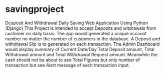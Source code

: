 # savingproject
Desposit And Withdrawal Daily Saving Web Application Using Python (Django}
This Project is intended to accept Deposits and witdrawals from customer on daily basis. The app would generated a unique account number no 
matter the number of customers in the database. A Deposit and withdrawal Slip is to generated on each transaction. The Admin Dashboard would 
display summary of Current Date/Day Total Deposit amount, Total Withdrawal amount and Total Withdrawal Request amount.
Meanwhile the cash should not be about to see Total Figures but only number of transaction but see Alert message of each 
transaction input.
